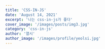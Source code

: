```yaml
---
title: 'CSS-IN-JS'
date: 'August 14, 2021'
excerpt: '나는 css-in-js가 좋다'
cover_image: '/images/posts/img3.jpg'
category: 'css-in-js'
author: '열시'
author_image: '/images/profile/yeolsi.jpg'
---
```


